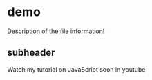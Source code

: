 # demo

Description of the file information!


## subheader

Watch my tutorial on JavaScript soon in youtube